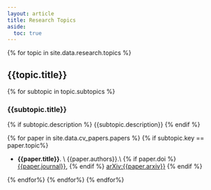 ```yaml
---
layout: article
title: Research Topics
aside:
  toc: true
---
```


<!--{% for theme in site.data.research.themes %}-->
<!--## {{theme.title}} {#{{theme.key}}}-->
<!--{% endfor %}-->

{% for topic in site.data.research.topics %}
## {{topic.title}}

{% for subtopic in topic.subtopics %}
### {{subtopic.title}}
{% if subtopic.description %} {{subtopic.description}} {% endif %}

{% for paper in site.data.cv_papers.papers %}
{% if subtopic.key == paper.topic%}
  * **{{paper.title}}**. \\
    {{paper.authors}}.\\
    {% if paper.doi %}  [{{paper.journal}}](https://doi.org/{{paper.doi}}), {% endif %} [arXiv:{{paper.arxiv}}](https://arxiv.org/abs/{{paper.arxiv}})
{% endif %}

{% endfor%}
{% endfor%}
{% endfor%}
